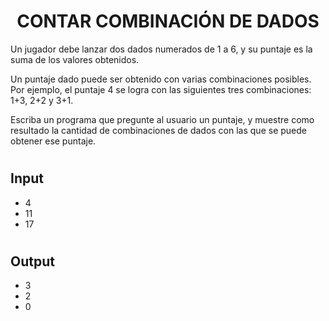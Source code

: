 # <h1 align="center">CONTAR COMBINACIÓN DE DADOS</h1>
Un jugador debe lanzar dos dados numerados de 1 a 6, y su puntaje es la suma de los valores obtenidos.

Un puntaje dado puede ser obtenido con varias combinaciones posibles. Por ejemplo, el puntaje 4 se logra con las siguientes tres combinaciones: 1+3, 2+2 y 3+1.

Escriba un programa que pregunte al usuario un puntaje, y muestre como resultado la cantidad de combinaciones de dados con las que se puede obtener ese puntaje.

# <h2>Input</h2>
* 4
* 11
* 17

# <h2>Output</h2>
* 3
* 2
* 0
